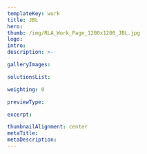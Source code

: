 ```yaml
---
templateKey: work
title: JBL
hero: 
thumb: /img/RLA_Work_Page_1200x1200_JBL.jpg
logo: 
intro: 
description: >-

galleryImages:

solutionsList:

weighting: 0

previewType:

excerpt:

thumbnailAlignment: center
metaTitle: 
metaDescription:
---
```


